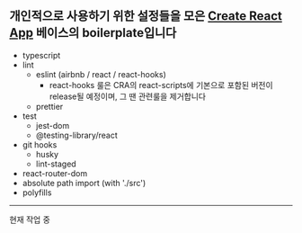 ## 개인적으로 사용하기 위한 설정들을 모은 [Create React App](https://github.com/facebook/create-react-app) 베이스의 boilerplate입니다

- typescript
- lint
  - eslint (airbnb / react / react-hooks)
    - react-hooks 룰은 CRA의 react-scripts에 기본으로 포함된 버전이 release될 예정이며, 그 땐 관련룰을 제거합니다
  - prettier
- test
  - jest-dom
  - @testing-library/react
- git hooks
  - husky
  - lint-staged
- react-router-dom
- absolute path import (with './src')
- polyfills

---

현재 작업 중
